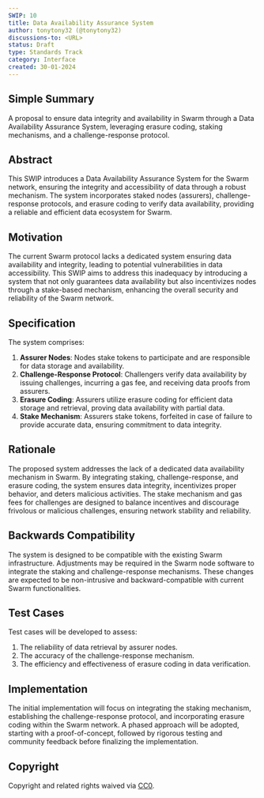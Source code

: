 ```yaml
---
SWIP: 10
title: Data Availability Assurance System
author: tonytony32 (@tonytony32)
discussions-to: <URL>
status: Draft
type: Standards Track
category: Interface
created: 30-01-2024
---
```


## Simple Summary
A proposal to ensure data integrity and availability in Swarm through a Data Availability Assurance System, leveraging erasure coding, staking mechanisms, and a challenge-response protocol.

## Abstract
This SWIP introduces a Data Availability Assurance System for the Swarm network, ensuring the integrity and accessibility of data through a robust mechanism. The system incorporates staked nodes (assurers), challenge-response protocols, and erasure coding to verify data availability, providing a reliable and efficient data ecosystem for Swarm.

## Motivation
The current Swarm protocol lacks a dedicated system ensuring data availability and integrity, leading to potential vulnerabilities in data accessibility. This SWIP aims to address this inadequacy by introducing a system that not only guarantees data availability but also incentivizes nodes through a stake-based mechanism, enhancing the overall security and reliability of the Swarm network.

## Specification
The system comprises:
1. **Assurer Nodes**: Nodes stake tokens to participate and are responsible for data storage and availability.
2. **Challenge-Response Protocol**: Challengers verify data availability by issuing challenges, incurring a gas fee, and receiving data proofs from assurers.
3. **Erasure Coding**: Assurers utilize erasure coding for efficient data storage and retrieval, proving data availability with partial data.
4. **Stake Mechanism**: Assurers stake tokens, forfeited in case of failure to provide accurate data, ensuring commitment to data integrity.

## Rationale
The proposed system addresses the lack of a dedicated data availability mechanism in Swarm. By integrating staking, challenge-response, and erasure coding, the system ensures data integrity, incentivizes proper behavior, and deters malicious activities. The stake mechanism and gas fees for challenges are designed to balance incentives and discourage frivolous or malicious challenges, ensuring network stability and reliability.

## Backwards Compatibility
The system is designed to be compatible with the existing Swarm infrastructure. Adjustments may be required in the Swarm node software to integrate the staking and challenge-response mechanisms. These changes are expected to be non-intrusive and backward-compatible with current Swarm functionalities.

## Test Cases
Test cases will be developed to assess:
1. The reliability of data retrieval by assurer nodes.
2. The accuracy of the challenge-response mechanism.
3. The efficiency and effectiveness of erasure coding in data verification.

## Implementation
The initial implementation will focus on integrating the staking mechanism, establishing the challenge-response protocol, and incorporating erasure coding within the Swarm network. A phased approach will be adopted, starting with a proof-of-concept, followed by rigorous testing and community feedback before finalizing the implementation.

## Copyright
Copyright and related rights waived via [CC0](https://creativecommons.org/publicdomain/zero/1.0/).


